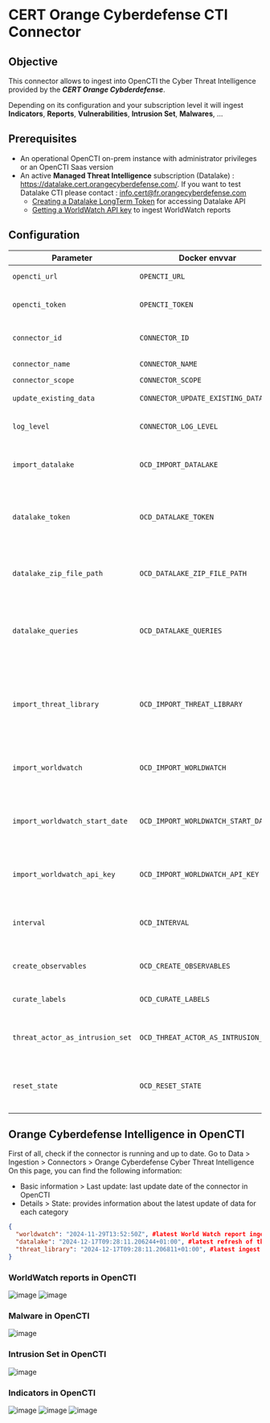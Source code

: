 # CERT Orange Cyberdefense CTI Connector

## Objective

This connector allows to ingest into OpenCTI the Cyber Threat Intelligence provided by the ***CERT Orange Cybderdefense***.

Depending on its configuration and your subscription level it will ingest **Indicators**, **Reports**, **Vulnerabilities**, **Intrusion Set**, **Malwares**, ...

## Prerequisites
- An operational OpenCTI on-prem instance with administrator privileges or an OpenCTI Saas version
- An active **Managed Threat Intelligence** subscription (Datalake) : https://datalake.cert.orangecyberdefense.com/. If you want to test Datalake CTI please contact : info.cert@fr.orangecyberdefense.com 
  - [Creating a Datalake LongTerm Token](https://datalake.cert.orangecyberdefense.com/gui/my-account) for accessing Datalake API
  - [Getting a WorldWatch API key](https://api-ww.cert.orangecyberdefense.com/api/docs) to ingest WorldWatch reports

## Configuration

| Parameter                       | Docker envvar                       | Mandatory | Description                                                                                                                                                                                                                                                     |
|---------------------------------|-------------------------------------|-----------|-----------------------------------------------------------------------------------------------------------------------------------------------------------------------------------------------------------------------------------------------------------------|
| `opencti_url`                   | `OPENCTI_URL`                       | Yes       | The URL of the OpenCTI platform.                                                                                                                                                                                                                                |
| `opencti_token`                 | `OPENCTI_TOKEN`                     | Yes       | The default admin token configured in the OpenCTI platform parameters file.                                                                                                                                                                                     |
| `connector_id`                  | `CONNECTOR_ID`                      | Yes       | A valid arbitrary `UUIDv4` that must be unique for this connector.                                                                                                                                                                                              |
| `connector_name`                | `CONNECTOR_NAME`                    | Yes       | `Orange Cyberdefense Cyber Threat Intelligence`                                                                                                                                                                                                                 |
| `connector_scope`               | `CONNECTOR_SCOPE`                   | Yes       | `ocd`                                                                                                                                                                                                                                                           |
| `update_existing_data`          | `CONNECTOR_UPDATE_EXISTING_DATA`    | Yes       | Update data already ingested into the platform.                                                                                                                                                                                                                 |
| `log_level`                     | `CONNECTOR_LOG_LEVEL`               | No        | Log output for the connector. Defaults to `INFO`.                                                                                                                                                                                                               |
| `import_datalake`               | `OCD_IMPORT_DATALAKE`               | Yes       | Set if you want to ingest indicators collections from the Datalake. Defaults to `True`.                                                                                                                                                                         |
| `datalake_token`                | `OCD_DATALAKE_TOKEN`                | No        | Long Term Token used to access Datalake API. Mandatory if `OCD_IMPORT_DATALAKE` or `OCD_IMPORT_THREAT_LIBRARY` set to `True`.                                                                                                                                                                  |
| `datalake_zip_file_path`        | `OCD_DATALAKE_ZIP_FILE_PATH`        | No        | Path were temporary ZIP files will be saved. Defaults to `/opt/opencti-connector-orange-cyberdefense`.                                                                                                                                                          |
| `datalake_queries`              | `OCD_DATALAKE_QUERIES`              | No        | List of search `query_hash` for indicator's collection you want to ingest. Mandatory if `OCD_IMPORT_DATALAKE` set to `True`.                                                                                                                                    |
| `import_threat_library`         | `OCD_IMPORT_THREAT_LIBRARY`         | Yes       | If `True`, at each run the latest 500 entries (Malware, Intrusion Set, Tools, Attack Patterns, Vulnerabilities, ...) from the [Datalake Threat Library](https://datalake.cert.orangecyberdefense.com/gui/threats-library) will be ingested. Defaults to `True`. |
| `import_worldwatch`             | `OCD_IMPORT_WORLDWATCH`             | Yes       | If `True`, World Watch reports will be ingested into OpenCTI. Defaults to `True`.                                                                                                                                                                               |
| `import_worldwatch_start_date`  | `OCD_IMPORT_WORLDWATCH_START_DATE`  | No        | Start date for import of World Watch reports. Defaults to `2022-01-01`. Mandatory if `OCD_IMPORT_WORLDWATCH` set to `True`.                                                                                                                                     |
| `import_worldwatch_api_key`     | `OCD_IMPORT_WORLDWATCH_API_KEY`     | No        | WorldWatch API Key. Mandatory if `OCD_IMPORT_WORLDWATCH` set to `True`.                                                                                                                                                                                         |
| `interval`                      | `OCD_INTERVAL`                      | Yes       | Time interval in minutes defining the frequency of the data ingestion process. Minimum recommended `30`. Defaults to `30`.                                                                                                                                      |
| `create_observables`            | `OCD_CREATE_OBSERVABLES`            | No        | Create observables from indicators. Defaults to `True`.                                                                                                                                                                                                         |
| `curate_labels`                 | `OCD_CURATE_LABELS`                 | No        | Adapt Datalake CTI tags as STIX labels. Defaults to `True`.                                                                                                                                                                                                     |
| `threat_actor_as_intrusion_set` | `OCD_THREAT_ACTOR_AS_INTRUSION_SET` | No        | Transform Threat Actor objects from Datalake to Intrusion Set objects. Defaults to `True`.                                                                                                                                                                      |
| `reset_state`                   | `OCD_RESET_STATE`                   | No        | Force the use of the start date from the config instead of getting the state saved in OpenCTI. Defaults to `False`.                                                                                                                                             |

## Orange Cyberdefense Intelligence in OpenCTI

First of all, check if the connector is running and up to date.
Go to Data > Ingestion > Connectors > Orange Cyberdefense Cyber Threat Intelligence
On this page, you can find the following information:
- Basic information > Last update: last update date of the connector in OpenCTI
- Details > State: provides information about the latest update of data for each category
```json
{
  "worldwatch": "2024-11-29T13:52:50Z", #latest World Watch report ingested
  "datalake": "2024-12-17T09:28:11.206244+01:00", #latest refresh of the indicators ingested from "datalake_queries"
  "threat_library": "2024-12-17T09:28:11.206811+01:00", #latest ingest of the threat library entities
}
```
### WorldWatch reports in OpenCTI
![image](./media/Report.png)
![image](./media/Report_2.png)

### Malware in OpenCTI
![image](./media/Malware.png)

### Intrusion Set in OpenCTI
![image](./media/Intrusion_set.png)

### Indicators in OpenCTI
![image](./media/Indicator_1.png)
![image](./media/Indicator_2.png)
![image](./media/Indicator_3.png)
